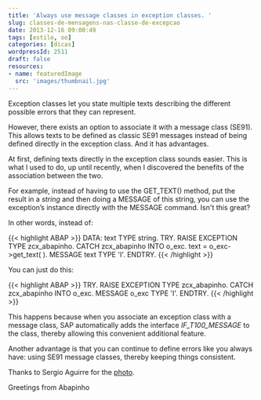```yaml
---
title: 'Always use message classes in exception classes. '
slug: classes-de-mensagens-nas-classe-de-excepcao
date: 2013-12-16 09:00:49
tags: [estilo, oo]
categories: [dicas]
wordpressId: 2511
draft: false
resources:
- name: featuredImage
  src: 'images/thumbnail.jpg'
---
```

Exception classes let you state multiple texts describing the different possible errors that they can represent.

However, there exists an option to associate it with a message class (SE91). This allows texts to be defined as classic SE91 messages instead of being defined directly in the exception class. And it has advantages.

<!--more-->

At first, defining texts directly in the exception class sounds easier. This is what I used to do, up until recently, when I discovered the benefits of the association between the two.

For example, instead of having to use the GET_TEXT() method, put the result in a _string_ and then doing a MESSAGE of this string, you can use the exception’s instance directly with the MESSAGE command. Isn't this great?

In other words, instead of:


{{< highlight ABAP >}}
DATA: text TYPE string.
TRY.
    RAISE EXCEPTION TYPE zcx_abapinho.
  CATCH zcx_abapinho INTO o_exc.
    text = o_exc->get_text( ).
    MESSAGE text TYPE 'I'.
ENDTRY.
{{< /highlight >}}

You can just do this:


{{< highlight ABAP >}}
TRY.
    RAISE EXCEPTION TYPE zcx_abapinho.
  CATCH zcx_abapinho INTO o_exc.
    MESSAGE o_exc TYPE 'I'.
ENDTRY.
{{< /highlight >}}

This happens because when you associate an exception class with a message class, SAP automatically adds the interface _IF_T100_MESSAGE_ to the class, thereby allowing this convenient additional feature.

Another advantage is that you can continue to define errors like you always have: using SE91 message classes, thereby keeping things consistent.

Thanks to Sergio Aguirre for the [photo][1].

Greetings from Abapinho

   [1]: https://www.flickr.com/photos/sergiodjt/3928105188/
